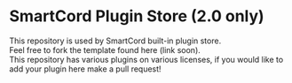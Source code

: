 # SmartCord Plugin Store (2.0 only)
This repository is used by SmartCord built-in plugin store.   
Feel free to fork the template found here (link soon).   
This repository has various plugins on various licenses, if you would like to add your plugin here make a pull request!
